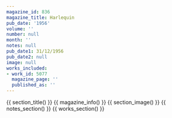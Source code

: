 ```yaml
---
magazine_id: 836
magazine_title: Harlequin
pub_date: '1956'
volume: ''
number: null
month: ''
notes: null
pub_date1: 31/12/1956
pub_date2: null
image: null
works_included:
- work_id: 5077
  magazine_page: ''
  published_as: ''
---
```


{{ section_title() }}
{{ magazine_info() }}
{{ section_image() }}
{{ notes_section() }}
{{ works_section() }}
